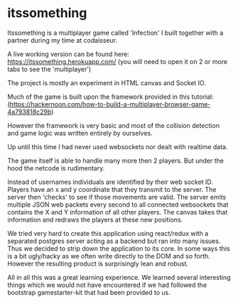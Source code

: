 # itssomething
Itssomething is a multiplayer game called 'Infection' I built together with a partner during my time at codaisseur.

A live working version can be found here: https://itssomething.herokuapp.com/
(you will need to open it on 2 or more tabs to see the 'multiplayer')

The project is mostly an experiment in HTML canvas and Socket IO. 

Much of the game is built upon the framework provided in this tutorial:
(https://hackernoon.com/how-to-build-a-multiplayer-browser-game-4a793818c29b)

However the framework is very basic and most of the collision detection and game logic was written entirely by ourselves. 

Up until this time I had never used websockets nor dealt with realtime data.

The game itself is able to handle many more then 2 players. But under the hood the netcode is rudimentary. 

Instead of usernames individuals are identified by their web socket ID. Players have an x and y coordinate that they
transmit to the server. The server then 'checks' to see if those movements are valid. The server emits multiple JSON web packets
every second to all connected websockets that contains the X and Y information of all other players. The canvas takes that
information and redraws the players at these new positions.

We tried very hard to create this application using react/redux with a separated postgres server acting as a backend but ran
into many issues. Thus we decided to strip down the application to its core. In some ways this is a bit ugly/hacky as we often
write directly to the DOM and so forth. However the resulting product is surprisingly lean and robust. 

All in all this was a great learning experience. We learned several interesting things which we would not have encountered
if we had followed the bootstrap gamestarter-kit that had been provided to us. 
